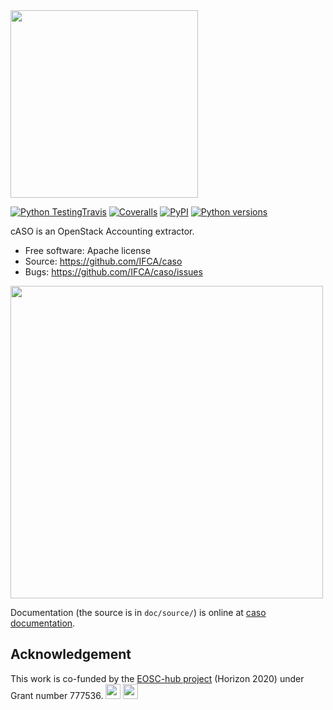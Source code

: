 

<img src="https://github.com/IFCA/caso/raw/master/doc/source/static/caso.png" width="300">

[![Python TestingTravis](https://img.shields.io/github/actions/workflow/status/IFCA/caso/python-test.yml)](https://github.com/IFCA/caso/actions/workflows/python-test.yml)
[![Coveralls](https://img.shields.io/coveralls/IFCA/caso.svg)](https://coveralls.io/github/IFCA/caso)
[![PyPI](https://img.shields.io/pypi/v/caso.svg)](https://pypi.python.org/pypi/caso)
[![Python versions](https://img.shields.io/pypi/pyversions/caso.svg)](https://pypi.python.org/pypi/caso)

cASO is an OpenStack Accounting extractor.

* Free software: Apache license
* Source: https://github.com/IFCA/caso
* Bugs: https://github.com/IFCA/caso/issues

<img src="https://github.com/IFCA/caso/raw/master/doc/source/static/caso-diagram.png" width="500">

Documentation (the source is in ``doc/source/``) is online at
[caso documentation](https://caso.readthedocs.org/en/latest/).

## Acknowledgement

This work is co-funded by the [EOSC-hub project](http://eosc-hub.eu/) (Horizon 2020) under Grant number 777536.
<img src="https://wiki.eosc-hub.eu/download/attachments/1867786/eu%20logo.jpeg?version=1&modificationDate=1459256840098&api=v2" height="24">
<img src="https://wiki.eosc-hub.eu/download/attachments/18973612/eosc-hub-web.png?version=1&modificationDate=1516099993132&api=v2" height="24">
